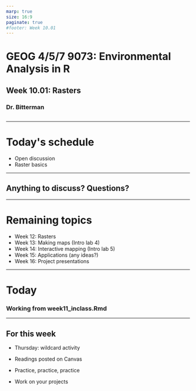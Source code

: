 ```yaml
---
marp: true
size: 16:9 
paginate: true
#footer: Week 10.01
---
```


# GEOG 4/5/7 9073: Environmental Analysis in R

## 

## Week 10.01: Rasters

### Dr. Bitterman

## 

---

# Today's schedule

- Open discussion
- Raster basics

---

## Anything to discuss? Questions?


---

# Remaining topics

- Week 12: Rasters
- Week 13: Making maps (Intro lab 4)
- Week 14: Interactive mapping (Intro lab 5)
- Week 15: Applications (any ideas?)
- Week 16: Project presentations

---

# Today
### Working from week11_inclass.Rmd

---

## For this week

- Thursday: wildcard activity

- Readings posted on Canvas
- Practice, practice, practice
- Work on your projects

